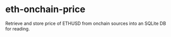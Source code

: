 # eth-onchain-price
Retrieve and store price of ETHUSD from onchain sources into an SQLite DB for reading.
